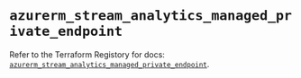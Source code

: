 # `azurerm_stream_analytics_managed_private_endpoint`

Refer to the Terraform Registory for docs: [`azurerm_stream_analytics_managed_private_endpoint`](https://registry.terraform.io/providers/hashicorp/azurerm/3.82.0/docs/resources/stream_analytics_managed_private_endpoint).
